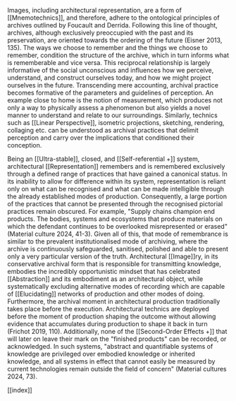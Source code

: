 Images, including architectural representation, are a form of [[Mnemotechnics]], and therefore, adhere to the ontological principles of archives outlined by Foucault and Derrida. Following this line of thought, archives, although exclusively preoccupied with the past and its preservation, are oriented towards the ordering of the future (Eisner 2013, 135). The ways we choose to remember and the things we choose to remember, condition the structure of the archive, which in turn informs what is rememberable and vice versa. This reciprocal relationship is largely informative of the social unconscious and influences how we perceive, understand, and construct ourselves today, and how we might project ourselves in the future. Transcending mere accounting, archival practice becomes formative of the parameters and guidelines of perception. An example close to home is the notion of measurement, which produces not only a way to physically assess a phenomenon but also yields a novel manner to understand and relate to our surroundings. Similarly, technics such as [[Linear Perspective]], isometric projections, sketching, rendering, collaging etc. can be understood as archival practices that delimit perception and carry over the implications that conditioned their conception.

Being an [[Ultra-stable]], closed, and [[Self-referential +]] system, architectural [[Representation]] remembers and is remembered exclusively through a defined range of practices that have gained a canonical status. In its inability to allow for difference within its system, representation is reliant only on what can be recognised and what can be made intelligible through the already established modes of production. Consequently, a large portion of the practices that cannot be presented through the recognised pictorial practices remain obscured. For example, "Supply chains champion end products. The bodies, systems and ecosystems that produce materials on which the defendant continues to be overlooked misrepresented or erased" (Material culture 2024, 41-3). Given all of this, that mode of remembrance is similar to the prevalent institutionalised mode of archiving, where the archive is continuously safeguarded, sanitised, polished and able to present only a very particular version of the truth. Architectural [[Image]]ry, in its conservative archival form that is responsible for transmitting knowledge, embodies the incredibly opportunistic mindset that has celebrated [[Abstraction]] and its embodiment as an architectural object, while systematically excluding alternative modes of recording which are capable of [[Elucidating]] networks of production and other modes of doing. Furthermore, the archival moment in architectural production traditionally takes place before the execution. Architectural technics are deployed before the moment of production shaping the outcome without allowing evidence that accumulates during production to shape it back in turn (Frichot 2019, 110). Additionally, none of the [[Second-Order Effects +]] that will later on leave their mark on the "finished products" can be recorded, or acknowledged. In such systems, "abstract and quantifiable systems of knowledge are privileged over embodied knowledge or inherited knowledge, and all systems in effect that cannot easily be measured by current technologies remain outside the field of concern" (Material cultures 2024, 73). 


[[index]]